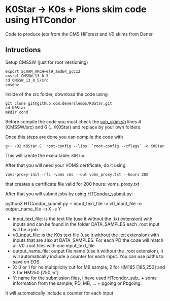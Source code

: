 # K0Star -> K0s + Pions skim code using HTCondor

Code to produce jets from the CMS HiForest and V0 skims from Dener. 

## Intructions

Setup CMSSW (just for root versioning)
```
export SCRAM_ARCH=el9_amd64_gcc12
cmsrel CMSSW_13_0_5
cd CMSSW_13_0_5/src
cmsenv
```
Inside of the src folder, download the code using
```
git clone git@github.com:denerslemos/K0Star.git
cd K0Star
mkdir cond
```
Before compile the code you must check the [sub_skim.sh](https://github.com/denerslemos/K0Star/blob/main/sub_skim.sh) lines 4 (CMSSW/src) and 6 (.../K0Star) and replace by your own folders.

Once this steps are done you can compile the code with
```
g++ -O2 K0Star.C `root-config --libs` `root-config --cflags` -o K0Star
```
This will create the executable: ```K0Star``` 

After that you will need your VOMS certificate, do it using
```
voms-proxy-init -rfc -voms cms --out voms_proxy.txt --hours 200
```
that creates a certificate file valid for 200 hours: voms_proxy.txt

After that you will submit jobs by using [HTCondor_submit.py](https://github.com/denerslemos/K0Star/blob/main/HTCondor_submit.py):

python3 HTCondor_submit.py -i input_text_file -v v0_input_file -o output_name_file -n X -s Y

 - input_text_file: is the text file (use it without the .txt extension) with inputs and can be found in the folder DATA_SAMPLES each .root input will be a job
 - v0_input_file: is the K0s text file (use it without the .txt extension) with inputs that are also at DATA_SAMPLES. For each PD the code will match all V0 .root files with one input_text_file
 - output_name_file: output file name (use it without the .root extension), it will automatically include a counter for each input. You can use paths to save on EOS.
 - X: 0 or 1 for no multiplicity cut for MB sample, 2 for HM185 [185,250] and 3 for HM250 [250,inf]
 - Y: name for the submission files, I have used HTcondor_sub_ + some information from the sample, PD, MB, ... + pgoing or Pbgoing.

It will automatically include a counter for each input


